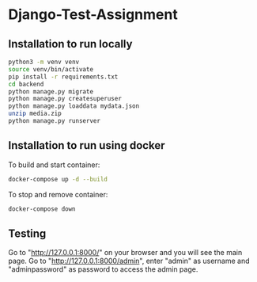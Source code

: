 # Django-Test-Assignment

## Installation to run locally

```bash
python3 -m venv venv
source venv/bin/activate
pip install -r requirements.txt
cd backend
python manage.py migrate
python manage.py createsuperuser
python manage.py loaddata mydata.json
unzip media.zip
python manage.py runserver
```
## Installation to run using docker

To build and start container:
```bash
docker-compose up -d --build
```

To stop and remove container:
```bash
docker-compose down
```

## Testing
Go to "http://127.0.0.1:8000/" on your browser and you will see the main page.
Go to "http://127.0.0.1:8000/admin", enter "admin" as username and "adminpassword" as password to access the admin page.
